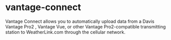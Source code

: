 # vantage-connect
Vantage Connect allows you to automatically upload data from a Davis Vantage Pro2 , Vantage Vue, or other Vantage Pro2-compatible transmitting station to WeatherLink.com through the cellular network.
